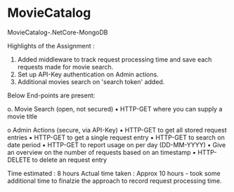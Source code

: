# MovieCatalog
MovieCatalog-.NetCore-MongoDB

Highlights of the Assignment : 
  1. Added middleware to track request processing time and save each requests made for movie search.
  2. Set up API-Key authentication on Admin actions.
  3. Additional movies search on 'search token' added.

Below End-points are present:

o. Movie Search (open, not secured)
  ▪ HTTP-GET where you can supply a movie title
  
o Admin Actions (secure, via API-Key)
▪ HTTP-GET to get all stored request entries
▪ HTTP-GET to get a single request entry
▪ HTTP-GET to search on date period
▪ HTTP-GET to report usage on per day (DD-MM-YYYY)
• Give an overview on the number of requests based on an timestamp 
▪ HTTP-DELETE to delete an request entry


Time estimated : 8 hours 
Actual time taken : Approx 10 hours - took some additional time to finalzie the approach to record request processing time.
